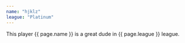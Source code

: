 ```yaml
---
name: "hjklz"
league: "Platinum"
---
```


This player {{ page.name }} is a great dude in {{ page.league }} league.